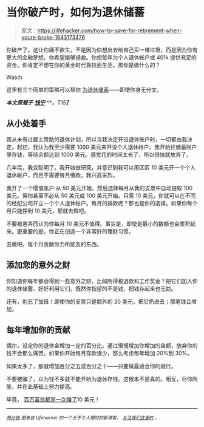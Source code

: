 # 当你破产时，如何为退休储蓄

> 原文：<https://lifehacker.com/how-to-save-for-retirement-when-youre-broke-1643173476>

你破产了。这让你痛不欲生。不是因为你想出去给自己买一堆垃圾，而是因为你有更大的金融梦想。你希望能够拯救。你想每年为个人退休帐户或 401k 提供充足的资金。你肯定不想在你的黄金时代靠拉面生活。那你是做什么的？

Watch

这里有三个简单的策略可以帮你 [为退休储蓄](http://moneyning.com/retirement/no-buts-save-for-retirement-now/)——即使你身无分文。

***本文原载于*** [***钱宁***](http://moneyning.com/retirement/how-to-save-for-retirement-when-youre-broke/) ***。*T15】**

## 从小处着手

我从未有过雇主赞助的退休计划，所以当我决定开设退休账户时，一切都由我决定。起初，我认为我至少需要 1000 美元来开设个人退休帐户。我开始往储蓄账户里存钱，等待余额达到 1000 美元。感觉花的时间太长了，所以很快就放弃了。

几年后，我变聪明了。我开始做研究，并意识到我可以用区区 10 美元开一个个人退休帐户，而且不需要每月缴款。我兴高采烈。

我开了一个增值账户:从 50 美元开始，然后选择每月从我的支票中自动提取 100 美元。但你甚至不必从 50 美元或 100 美元开始。只需 10 美元，你就可以在不同的经纪公司开立一个个人退休帐户。每月的捐款呢？那也是你的选择。如果你每个月只能挣到 10 美元，那就去做吧。

不要被愚弄而认为你每月 10 美元不值得。事实是，即使是最小的数额也会累积起来。更重要的是，你正在创造一个非常好的理财习惯。

去做吧。每个月贡献你力所能及的东西。

## 添加您的意外之财

你知道你每年都会得到一些意外之财，比如所得税退款和工作奖金？把它们加入你的退休储蓄，好好利用它们。既然你指望的不是钱，把钱存起来也无妨。

还有，别忘了加班！即使你的支票只是额外的 20 美元，把它扔进去；那笔钱会增加。

## 每年增加你的贡献

偶尔，设定你的退休金增加一定的百分比。通过慢慢增加你增加的金额，放弃你的钱不会那么痛苦。如果你开始每月存款很少，那么考虑每年增加 20%到 30%。

如果太多了，那就增加百分之五或百分之十——只要做最适合你的就行。

不要被骗了，以为钱不多就不能开始为退休存钱。这根本不是真的。相反，尽你所能，并在此基础上努力提高。

毕竟， [百万富翁都是一次赚了](http://moneyning.com/frugality/the-latte-factor-and-becoming-a-millionaire/)10 美元！

* * *

[*<small>两分钱</small>*](http://twocents.lifehacker.com/) *<small>是来自 Lifehacker 的一个关于个人理财的新博客。</small>* [*<small>关注我们这里的</small>*](https://twitter.com/TwoCentsLH) <small>*。*</small>